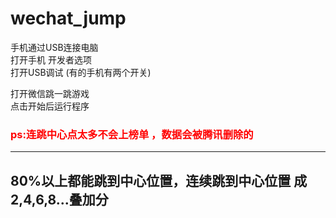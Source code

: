 # wechat_jump

手机通过USB连接电脑  
打开手机 开发者选项  
打开USB调试 (有的手机有两个开关)  

打开微信跳一跳游戏  
点击开始后运行程序  

### <font color=red>ps:连跳中心点太多不会上榜单 ，数据会被腾讯删除的</font>
---------------------
## 80%以上都能跳到中心位置，连续跳到中心位置 成2,4,6,8...叠加分
